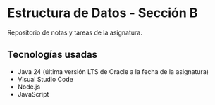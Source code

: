 # Estructura de Datos - Sección B

Repositorio de notas y tareas de la asignatura.

## Tecnologías usadas

* Java 24 (última versión LTS de Oracle a la fecha de la asignatura)
* Visual Studio Code
* Node.js
* JavaScript
